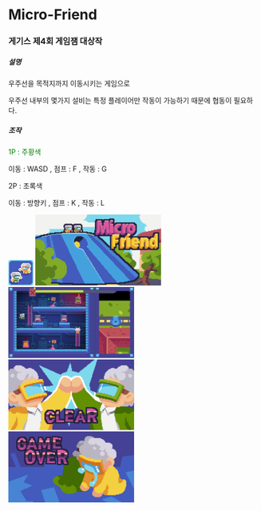 # Micro-Friend
<h3> 게기스 제4회 게임잼 대상작</h3>

<h5>설명</h5>

우주선을 목적지까지 이동시키는 게임으로 

우주선 내부의 몇가지 설비는 특정 플레이어만 작동이 가능하기 때문에 협동이 필요하다.


<h5>조작</h5>

<div style="color: #008000;">1P : 주황색</div>

이동 : WASD , 점프 : F , 작동 : G

2P : 초록색

이동 : 방향키 , 점프 : K , 작동 : L

<img src="./Image/icon.png"  width="10%"/>
<img src="./Image/Title.png"  width="50%"/>
<img src="./Image/InGame.png"  width="50%"/>
<img src="./Image/ClearS.png"  width="50%"/>
<img src="./Image/GameOver.png"  width="50%"/>
